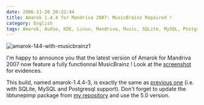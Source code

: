 ```yaml
---
date: 2006-11-28 20:22:44
title: Amarok 1.4.4 for Mandriva 2007: MusicBrainz Repaired !
category: English
tags: Amarok, Audio, KDE, Linux, Mandriva, Music, SQLite, MySQL, PostgreSQL, SQL, RPM, urpmi
---
```


![amarok-144-with-musicbrainz1](/uploads/2006/amarok-144-with-musicbrainz1.png)

I'm happy to announce you that the latest version of Amarok for Mandriva 2007
now feature a fully functionnal MusicBrainz ! Look at the
[screenshot](/uploads/2006/amarok-144-with-musicbrainz.png) for evidences.

This build, named amarok-1.4.4-3, is exactly the same as
[previous one](http://kevin.deldycke.com/2006/10/amarok-144-for-mandriva-2007/)
(i.e. with SQLite, MySQL and Postgresql support). Don't forget to update the
libtunepimp package from [my repository](http://github.com/kdeldycke/mandriva-specs)
and use the 5.0 version.
